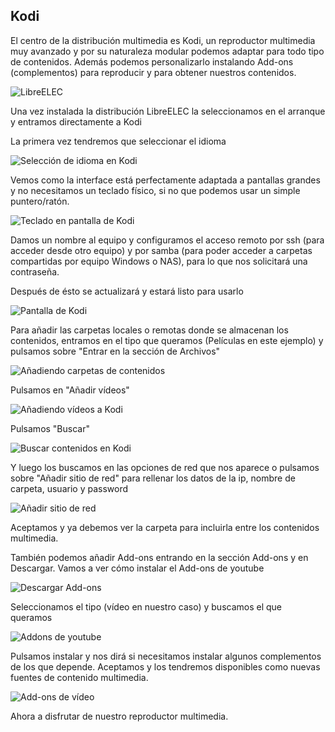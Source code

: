 ##  Kodi 

El centro de la distribución multimedia es  Kodi, un reproductor multimedia muy avanzado y por su naturaleza modular podemos adaptar para todo tipo de contenidos. Además podemos personalizarlo instalando Add-ons (complementos) para reproducir y para obtener nuestros contenidos.

![LibreELEC](./images/Kodi1.jpg)

Una vez instalada la distribución LibreELEC la seleccionamos en el arranque y entramos directamente a Kodi
 
 La primera vez tendremos que seleccionar el idioma
 
![Selección de idioma en Kodi](./images/KodiIdioma.jpg)


Vemos como la interface está perfectamente adaptada a pantallas grandes y no necesitamos un teclado físico, si no que podemos usar un simple puntero/ratón.

![Teclado en pantalla de Kodi](./images/TecladoKodi.jpg)

Damos un nombre al equipo y configuramos el acceso remoto por ssh (para acceder desde otro equipo) y por samba (para poder acceder a carpetas compartidas por equipo Windows o NAS), para lo que nos solicitará una contraseña.

Después de ésto se actualizará y estará listo para usarlo

![Pantalla de Kodi](./images/Kodi-normal.jpg)

Para añadir las carpetas locales o remotas donde se almacenan los contenidos, entramos en el tipo que queramos (Películas en este ejemplo) y pulsamos sobre "Entrar en la sección de Archivos"

![Añadiendo carpetas de contenidos](./images/KodiAnadiendoCarpetas.jpg)

Pulsamos en "Añadir vídeos"

![Añadiendo vídeos a Kodi](./images/KodiAnadiendoCarpetas2.jpg)

Pulsamos "Buscar"

![Buscar contenidos en Kodi](./images/KodiAnadiendoCarpetasBuscar.jpg)

Y luego los buscamos en las opciones de red que nos aparece o pulsamos sobre "Añadir sitio de red" para rellenar los datos de la ip, nombre de carpeta, usuario y password

![Añadir sitio de red](./images/KodiAddSitio.jpg)

Aceptamos y ya debemos ver la carpeta para incluirla entre  los contenidos multimedia.

También podemos añadir Add-ons entrando en la sección Add-ons y en Descargar. Vamos a ver cómo instalar el Add-ons de youtube

![Descargar Add-ons](./images/Addons-descargar.jpg)

Seleccionamos el tipo (vídeo en nuestro caso) y buscamos el que queramos

![Addons de youtube](./images/Addons-youtube.jpg)

Pulsamos instalar y nos dirá si necesitamos instalar algunos complementos de los que depende. Aceptamos y los tendremos disponibles como nuevas fuentes de contenido multimedia.

![Add-ons de vídeo](./images/MisAddons.jpg)


Ahora a disfrutar de nuestro reproductor multimedia.
